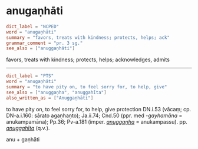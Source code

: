 # anugaṇhāti

``` toml
dict_label = "NCPED"
word = "anugaṇhāti"
summary = "favors, treats with kindness; protects, helps; ack"
grammar_comment = "pr. 3 sg."
see_also = ["anuggaṇhāti"]
```

favors, treats with kindness; protects, helps; acknowledges, admits

--------------------

``` toml
dict_label = "PTS"
word = "anugaṇhāti"
summary = "to have pity on, to feel sorry for, to help, give"
see_also = ["anuggaṇha", "anuggahīta"]
also_written_as = ["Anuggaṇhāti"]
```

to have pity on, to feel sorry for, to help, give protection DN.i.53 (vācaṃ; cp. DN\-a.i.160: sārato agaṇhaṇto); Ja.ii.74; Cnd.50 (ppr. med *\-gayhamāna* = anukampamāna); Pp.36; Pv\-a.181 (imper. *[anuggaṇha](anuggaṇha.md)* = anukampassu). pp. *[anuggahīta](anuggahīta.md)* (q.v.).

anu \+ gaṇhāti


